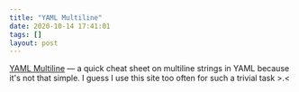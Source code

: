 ```yaml
---
title: "YAML Multiline"
date: 2020-10-14 17:41:01
tags: []
layout: post
---
```


[YAML Multiline](https://yaml-multiline.info/) — a quick cheat sheet on multiline strings in YAML because it's not that simple. I guess I use this site too often for such a trivial task >.<
